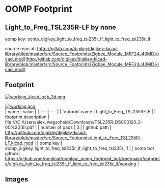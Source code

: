 # OOMP Footprint  
## Light_to_Freq_TSL235R-LF  by none  
  
oomp key: oomp_digikey_light_to_freq_tsl235r_lf_light_to_freq_tsl235r_lf  
  
source repo at: [http://gitlab.com/digikey/digikey-kicad-library/blob/master/src/Source_Footprints/Zigbee_Module_MRF24J40MD.kicad_mod](http://gitlab.com/digikey/digikey-kicad-library/blob/master/src/Source_Footprints/Zigbee_Module_MRF24J40MD.kicad_mod)  
## Footprint  
  
[![working_kicad_pcb_3d.png](working_kicad_pcb_3d_600.png)](working_kicad_pcb_3d.png)  
  
[![working.png](working_600.png)](working.png)  
| name | value | 
| --- | --- | 
| footprint name | Light_to_Freq_TSL235R-LF | 
| footprint description | file:///C:/Users/alex_wegscheid/Downloads/TSL235R_DS000120_2-00%20(6).pdf | 
| number of pads | 3 | 
| github path | http://github.com/digikey/digikey-kicad-library/blob/master/src/Source_Footprints/Light_to_Freq_TSL235R-LF.kicad_mod | 
| oomp key | oomp_digikey_light_to_freq_tsl235r_lf_light_to_freq_tsl235r_lf | 
| oomp bot github | https://github.com/oomlout/oomlout_oomp_footprint_bot/tree/main/footprints/digikey_light_to_freq_tsl235r_lf_light_to_freq_tsl235r_lf/working | 
## Images  
